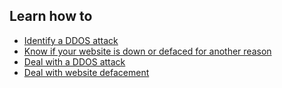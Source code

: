 
## Learn how to

- [Identify a DDOS attack](topics/practice-1-emergencies/5-ddos/3-1-learn.md)
- [Know if your website is down or defaced for another reason](topics/practice-1-emergencies/5-ddos/3-2-learn.md)
- [Deal with a DDOS attack](topics/practice-1-emergencies/5-ddos/3-4-learn.md)
- [Deal with website defacement](topics/practice-1-emergencies/5-ddos/3-5-learn.md)
